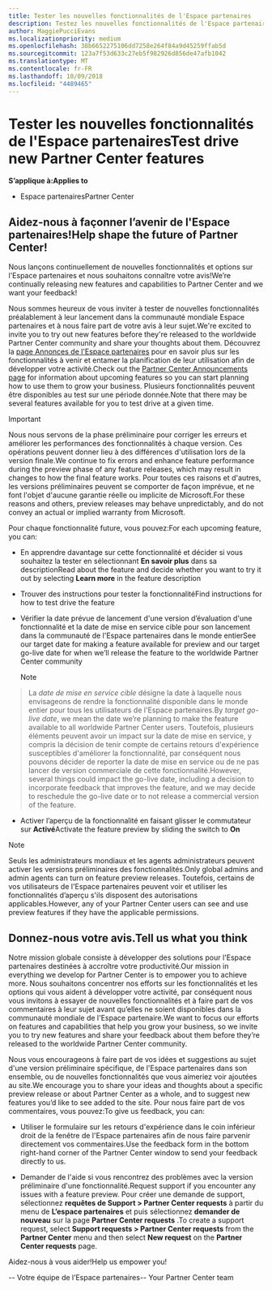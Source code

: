```yaml
---
title: Tester les nouvelles fonctionnalités de l'Espace partenaires
description: Testez les nouvelles fonctionnalités de l'Espace partenaires avant leur lancement et dites-nous ce que vous en pensez. Aidez-nous à façonner l’avenir de l'Espace partenaires!
author: MaggiePucciEvans
ms.localizationpriority: medium
ms.openlocfilehash: 38b6652275106dd7258e264f84a9d45259ffab5d
ms.sourcegitcommit: 123a7f53d633c27eb5f982926d856de47afb1042
ms.translationtype: MT
ms.contentlocale: fr-FR
ms.lasthandoff: 10/09/2018
ms.locfileid: "4489465"
---
```

# <a name="test-drive-new-partner-center-features"></a><span data-ttu-id="02972-104">Tester les nouvelles fonctionnalités de l'Espace partenaires</span><span class="sxs-lookup"><span data-stu-id="02972-104">Test drive new Partner Center features</span></span>

**<span data-ttu-id="02972-105">S’applique à:</span><span class="sxs-lookup"><span data-stu-id="02972-105">Applies to</span></span>**

- <span data-ttu-id="02972-106">Espace partenaires</span><span class="sxs-lookup"><span data-stu-id="02972-106">Partner Center</span></span>

## <a name="help-shape-the-future-of-partner-center"></a><span data-ttu-id="02972-107">Aidez-nous à façonner l’avenir de l'Espace partenaires!</span><span class="sxs-lookup"><span data-stu-id="02972-107">Help shape the future of Partner Center!</span></span>

<span data-ttu-id="02972-108">Nous lançons continuellement de nouvelles fonctionnalités et options sur l'Espace partenaires et nous souhaitons connaître votre avis!</span><span class="sxs-lookup"><span data-stu-id="02972-108">We’re continually releasing new features and capabilities to Partner Center and we want your feedback!</span></span> 

<span data-ttu-id="02972-109">Nous sommes heureux de vous inviter à tester de nouvelles fonctionnalités préalablement à leur lancement dans la communauté mondiale Espace partenaires et à nous faire part de votre avis à leur sujet.</span><span class="sxs-lookup"><span data-stu-id="02972-109">We're excited to invite you to try out new features before they're released to the worldwide Partner Center community and share your thoughts about them.</span></span> <span data-ttu-id="02972-110">Découvrez la [page Annonces de l'Espace partenaires](https://partnercenter.microsoft.com/pcv/announcements) pour en savoir plus sur les fonctionnalités à venir et entamer la planification de leur utilisation afin de développer votre activité.</span><span class="sxs-lookup"><span data-stu-id="02972-110">Check out the [Partner Center Announcements page](https://partnercenter.microsoft.com/pcv/announcements) for information about upcoming features so you can start planning how to use them to grow your business.</span></span> <span data-ttu-id="02972-111">Plusieurs fonctionnalités peuvent être disponibles au test sur une période donnée.</span><span class="sxs-lookup"><span data-stu-id="02972-111">Note that there may be several features available for you to test drive at a given time.</span></span>

> [!IMPORTANT]  
> <span data-ttu-id="02972-112">Nous nous servons de la phase préliminaire pour corriger les erreurs et améliorer les performances des fonctionnalités à chaque version. Ces opérations peuvent donner lieu à des différences d'utilisation lors de la version finale.</span><span class="sxs-lookup"><span data-stu-id="02972-112">We continue to fix errors and enhance feature performance during the preview phase of any feature releases, which may result in changes to how the final feature works.</span></span> <span data-ttu-id="02972-113">Pour toutes ces raisons et d'autres, les versions préliminaires peuvent se comporter de façon imprévue, et ne font l'objet d'aucune garantie réelle ou implicite de Microsoft.</span><span class="sxs-lookup"><span data-stu-id="02972-113">For these reasons and others, preview releases may behave unpredictably, and do not convey an actual or implied warranty from Microsoft.</span></span>

<span data-ttu-id="02972-114">Pour chaque fonctionnalité future, vous pouvez:</span><span class="sxs-lookup"><span data-stu-id="02972-114">For each upcoming feature, you can:</span></span>

-   <span data-ttu-id="02972-115">En apprendre davantage sur cette fonctionnalité et décider si vous souhaitez la tester en sélectionnant **En savoir plus** dans sa description</span><span class="sxs-lookup"><span data-stu-id="02972-115">Read about the feature and decide whether you want to try it out by selecting **Learn more** in the feature description</span></span> 

-   <span data-ttu-id="02972-116">Trouver des instructions pour tester la fonctionnalité</span><span class="sxs-lookup"><span data-stu-id="02972-116">Find instructions for how to test drive the feature</span></span>

-   <span data-ttu-id="02972-117">Vérifier la date prévue de lancement d'une version d’évaluation d'une fonctionnalité et la date de mise en service cible pour son lancement dans la communauté de l'Espace partenaires dans le monde entier</span><span class="sxs-lookup"><span data-stu-id="02972-117">See our target date for making a feature available for preview and our target go-live date for when we’ll release the feature to the worldwide Partner Center community</span></span> 

    > [!NOTE]  
>  <span data-ttu-id="02972-118">La *date de mise en service cible* désigne la date à laquelle nous envisageons de rendre la fonctionnalité disponible dans le monde entier pour tous les utilisateurs de l'Espace partenaires.</span><span class="sxs-lookup"><span data-stu-id="02972-118">By *target go-live date*, we mean the date we’re planning to make the feature available to all worldwide Partner Center users.</span></span> <span data-ttu-id="02972-119">Toutefois, plusieurs éléments peuvent avoir un impact sur la date de mise en service, y compris la décision de tenir compte de certains retours d'expérience susceptibles d'améliorer la fonctionnalité, par conséquent nous pouvons décider de reporter la date de mise en service ou de ne pas lancer de version commerciale de cette fonctionnalité.</span><span class="sxs-lookup"><span data-stu-id="02972-119">However, several things could impact the go-live date, including a decision to incorporate feedback that improves the feature, and we may decide to reschedule the go-live date or to not release a commercial version of the feature.</span></span>  

-   <span data-ttu-id="02972-120">Activer l’aperçu de la fonctionnalité en faisant glisser le commutateur sur **Activé**</span><span class="sxs-lookup"><span data-stu-id="02972-120">Activate the feature preview by sliding the switch to **On**</span></span>

> [!NOTE]  
>  <span data-ttu-id="02972-121">Seuls les administrateurs mondiaux et les agents administrateurs peuvent activer les versions préliminaires des fonctionnalités.</span><span class="sxs-lookup"><span data-stu-id="02972-121">Only global admins and admin agents can turn on feature preview releases.</span></span> <span data-ttu-id="02972-122">Toutefois, certains de vos utilisateurs de l'Espace partenaires peuvent voir et utiliser les fonctionnalités d’aperçu s'ils disposent des autorisations applicables.</span><span class="sxs-lookup"><span data-stu-id="02972-122">However, any of your Partner Center users can see and use preview features if they have the applicable permissions.</span></span>
 
## <a name="tell-us-what-you-think"></a><span data-ttu-id="02972-123">Donnez-nous votre avis.</span><span class="sxs-lookup"><span data-stu-id="02972-123">Tell us what you think</span></span>

<span data-ttu-id="02972-124">Notre mission globale consiste à développer des solutions pour l'Espace partenaires destinées à accroître votre productivité.</span><span class="sxs-lookup"><span data-stu-id="02972-124">Our mission in everything we develop for Partner Center is to empower you to achieve more.</span></span> <span data-ttu-id="02972-125">Nous souhaitons concentrer nos efforts sur les fonctionnalités et les options qui vous aident à développer votre activité, par conséquent nous vous invitons à essayer de nouvelles fonctionnalités et à faire part de vos commentaires à leur sujet avant qu’elles ne soient disponibles dans la communauté mondiale de l'Espace partenaire.</span><span class="sxs-lookup"><span data-stu-id="02972-125">We want to focus our efforts on features and capabilities that help you grow your business, so we invite you to try new features and share your feedback about them before they’re released to the worldwide Partner Center community.</span></span> 

<span data-ttu-id="02972-126">Nous vous encourageons à faire part de vos idées et suggestions au sujet d'une version préliminaire spécifique, de l'Espace partenaires dans son ensemble, ou de nouvelles fonctionnalités que vous aimeriez voir ajoutées au site.</span><span class="sxs-lookup"><span data-stu-id="02972-126">We encourage you to share your ideas and thoughts about a specific preview release or about Partner Center as a whole, and to suggest new features you’d like to see added to the site.</span></span> <span data-ttu-id="02972-127">Pour nous faire part de vos commentaires, vous pouvez:</span><span class="sxs-lookup"><span data-stu-id="02972-127">To give us feedback, you can:</span></span>  

-   <span data-ttu-id="02972-128">Utiliser le formulaire sur les retours d'expérience dans le coin inférieur droit de la fenêtre de l'Espace partenaires afin de nous faire parvenir directement vos commentaires.</span><span class="sxs-lookup"><span data-stu-id="02972-128">Use the feedback form in the bottom right-hand corner of the Partner Center window to send your feedback directly to us.</span></span> 

-   <span data-ttu-id="02972-129">Demander de l'aide si vous rencontrez des problèmes avec la version préliminaire d'une fonctionnalité.</span><span class="sxs-lookup"><span data-stu-id="02972-129">Request support if you encounter any issues with a feature preview.</span></span> <span data-ttu-id="02972-130">Pour créer une demande de support, sélectionnez **requêtes de Support > Partner Center requests** à partir du menu de **L’espace partenaires** et puis sélectionnez **demander de nouveau** sur la page **Partner Center requests** .</span><span class="sxs-lookup"><span data-stu-id="02972-130">To create a support request, select **Support requests > Partner Center requests** from the **Partner Center** menu and then select **New request** on the **Partner Center requests** page.</span></span>

<span data-ttu-id="02972-131">Aidez-nous à vous aider!</span><span class="sxs-lookup"><span data-stu-id="02972-131">Help us empower you!</span></span>

<span data-ttu-id="02972-132">-- Votre équipe de l’Espace partenaires</span><span class="sxs-lookup"><span data-stu-id="02972-132">-- Your Partner Center team</span></span>

